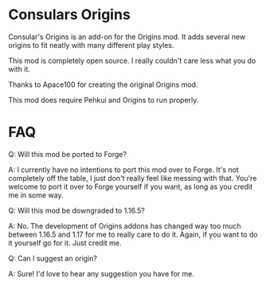 # Consulars Origins

Consular's Origins is an add-on for the Origins mod. It adds several new origins to fit neatly with many different play styles.

This mod is completely open source. I really couldn't care less what you do with it.

Thanks to Apace100 for creating the original Origins mod.

This mod does require Pehkui and Origins to run properly.

# FAQ

Q: Will this mod be ported to Forge?

A: I currently have no intentions to port this mod over to Forge. It's not completely off the table, I just don't really feel like messing with that. You're welcome to port it over to Forge yourself if you want, as long as you credit me in some way.

Q: Will this mod be downgraded to 1.16.5?

A: No. The development of Origins addons has changed way too much between 1.16.5 and 1.17 for me to really care to do it. Again, if you want to do it yourself go for it. Just credit me.

Q: Can I suggest an origin?

A: Sure! I'd love to hear any suggestion you have for me.

